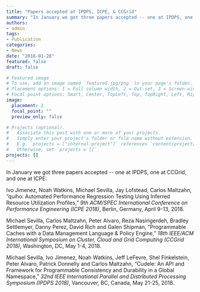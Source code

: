 ```yaml
---
title: "Papers accepted at IPDPS, ICPE, & CCGrid"
summary: "In January we got three papers accepted -- one at IPDPS, one at CCGrid, and one at ICPE."
authors:
- admin
tags:
- Publication
categories:
- News
date: "2018-01-28"
featured: false
draft: false

# Featured image
# To use, add an image named `featured.jpg/png` to your page's folder.
# Placement options: 1 = Full column width, 2 = Out-set, 3 = Screen-width
# Focal point options: Smart, Center, TopLeft, Top, TopRight, Left, Right, BottomLeft, Bottom, BottomRight
image:
  placement: 2
  focal_point: ""
  preview_only: false

# Projects (optional).
#   Associate this post with one or more of your projects.
#   Simply enter your project's folder or file name without extension.
#   E.g. `projects = ["internal-project"]` references `content/project/deep-learning/index.md`.
#   Otherwise, set `projects = []`.
projects: []
---
```

In January we got three papers accepted -- one at IPDPS, one at CCGrid, and one at ICPE: 

Ivo Jimenez, Noah Watkins,  Michael Sevilla, Jay Lofstead, Carlos Maltzahn, “quiho: Automated  Performance Regression Testing Using Inferred Resource Utilization  Profiles,” *9th ACM/SPEC International Conference on Performance Engineering (ICPE 2018)*, Berlin, Germany, April 9-13, 2018. 

Michael Sevilla, Carlos  Maltzahn, Peter Alvaro, Reza Nasirigerdeh, Bradley Settlemyer, Danny  Perez, David Rich and Galen Shipman, “Programmable Caches with a Data  Management Language & Policy Engine,” *18th IEEE/ACM International Symposium on Cluster, Cloud and Grid Computing (CCGrid 2018)*, Washington, DC, May 1-4, 2018. 

Michael Sevilla, Ivo Jimenez, Noah Watkins, Jeff LeFevre, Shel Finkelstein,  Peter Alvaro, Patrick Donnelly and Carlos Maltzahn, “Cudele: An API and  Framework for Programmable Consistency and Durability in a Global  Namespace,” *32nd IEEE International Parallel and Distributed Processing Symposium (IPDPS 2018)*, Vancouver, BC, Canada, May 21-25, 2018. 